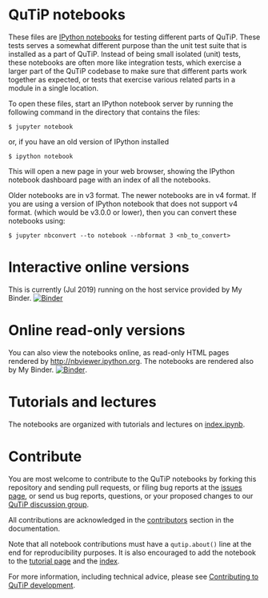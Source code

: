 QuTiP notebooks
===============

These files are [IPython notebooks](http://ipython.org/notebook.html) for
testing different parts of QuTiP. These tests serves a somewhat different
purpose than the unit test suite that is installed as a part of QuTiP. Instead
of being small isolated (unit) tests, these notebooks are often more like
integration tests, which exercise a larger part of the QuTiP codebase to make
sure that different parts work together as expected, or tests that exercise
various related parts in a module in a single location.

To open these files, start an IPython notebook server by running the following
command in the directory that contains the files:

    $ jupyter notebook

or, if you have an old version of IPython installed

    $ ipython notebook

This will open a new page in your web browser, showing the IPython notebook
dashboard page with an index of all the notebooks.

Older notebooks are in v3 format. The newer notebooks are in v4 format.
If you are using a version of IPython notebook that does not support v4 format.
(which would be v3.0.0 or lower), then you can convert these notebooks using:

    $ jupyter nbconvert --to notebook --nbformat 3 <nb_to_convert>

# Interactive online versions

This is currently (Jul 2019) running on the host service provided by My Binder.
[![Binder](https://mybinder.org/badge_logo.svg)](https://mybinder.org/v2/gh/qutip/qutip-notebooks/master?filepath=index.ipynb)

# Online read-only versions

You can also view the notebooks online, as read-only HTML pages rendered by
http://nbviewer.ipython.org. The notebooks are rendered also by My Binder. [![Binder](https://mybinder.org/badge_logo.svg)](https://mybinder.org/v2/gh/qutip/qutip-notebooks/master?filepath=index.ipynb).

# Tutorials and lectures

The notebooks are organized with tutorials and lectures on [index.ipynb](index.ipynb).

# Contribute

You are most welcome to contribute to the QuTiP notebooks  by forking this
repository and sending pull requests, or filing bug reports at the
[issues page](http://github.com/qutip/qutip-notebooks/issues), or send us bug reports,
questions, or your proposed changes to our
[QuTiP discussion group](http://groups.google.com/group/qutip).

All contributions are acknowledged in the
[contributors](http://github.com/qutip/qutip-doc/blob/master/contributors.rst)
section in the documentation.

Note that all notebook contributions must have a ```qutip.about()``` line at the end for reproducibility purposes. It is also encouraged to add the notebook to the [tutorial page](http://qutip.org/tutorials.html) and the [index](index.ipynb).

For more information, including technical advice, please see [Contributing to QuTiP development](https://github.com/qutip/qutip-doc/blob/master/CONTRIBUTING.md).
